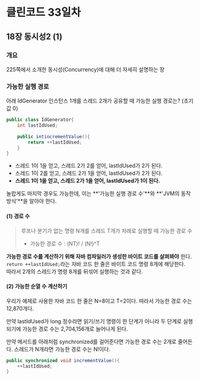 # 클린코드 33일차

## 18장 동시성2 (1)

### 개요
225쪽에서 소개한 동시성(Concurrency)에 대해 더 자세히 설명하는 장

### 가능한 실행 경로
아래 IdGenerator 인스턴스 1개를 스레드 2개가 공유할 때 가능한 실행 경로는? (초기값 0)
```java
public class IdGenerator{
    int lastIdUsed;
    
    public intincrementValue(){
        return ++lastIdUsed;
    }
}
```
- 스레드 1이 1을 얻고, 스레드 2가 2를 얻어, lastIdUsed가 2가 된다. 
- 스레드 1이 2를 얻고, 스레드 2가 1을 얻어, lastIdUsed가 2가 된다. 
- **스레드 1이 1을 얻고, 스레드 2가 1을 얻어, lastIdUsed가 1이 된다.** 

놀랍게도 마지막 경우도 가능한데, 이는 **'가능한 실행 경로 수'**와 **'JVM의 동작 방식'**을 알아야 한다.

#### (1) 경로 수
> 루프나 분기가 없는 명령 N개를 스레드 T개가 차례로 실행할 때 가능한 경로 수<br/>
> - 가능한 경로 수 : (NT)! / (N!)^T 

**가능한 경로 수를 계산하기 위해 자바 컴파일러가 생성한 바이트 코드를 살펴봐야** 한다.  <br/>
`return ++lastIdUsed;`라는 자바 코드 한 줄은 바이트 코드 명령 8개에 해당한다.  <br/>
따라서 2개의 스레드가 명령 8개를 뒤섞어 실행하는 것과 같다.


#### (2) 가능한 순열 수 계산하기
우리가 예제로 사용한 자바 코드 한 줄은 N=8이고 T=2이다. 따라서 가능한 경로 수는 12,870개다.

만약 lastIdUsed가 long 정수라면 읽기/쓰기 명령이 한 단계가 아니라 두 단계로 실행되기에 가능한 경로 수는 2,704,156개로 늘어나게 된다.

만약 메서드를 아래처럼 synchronized를 걸어준다면 가능한 경로 수는 2개로 줄어든다. 스레드가 N개라면 가능한 경로 수는 N!이다.
```java
public synchronized void incrementValue(){
    ++lastIdUsed;    
}
```